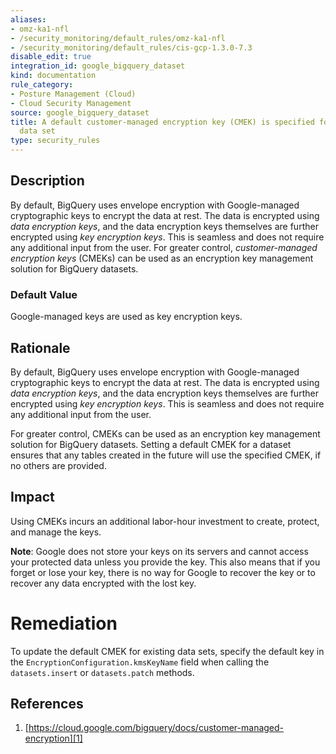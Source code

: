 ```yaml
---
aliases:
- omz-ka1-nfl
- /security_monitoring/default_rules/omz-ka1-nfl
- /security_monitoring/default_rules/cis-gcp-1.3.0-7.3
disable_edit: true
integration_id: google_bigquery_dataset
kind: documentation
rule_category:
- Posture Management (Cloud)
- Cloud Security Management
source: google_bigquery_dataset
title: A default customer-managed encryption key (CMEK) is specified for the BigQuery
  data set
type: security_rules
---
```


## Description
By default, BigQuery uses envelope encryption with Google-managed cryptographic keys to encrypt the data at rest. The data is encrypted using _data encryption keys_, and the data encryption keys themselves are further encrypted using _key encryption keys_. This is seamless and does not require any additional input from the user. For greater control, _customer-managed encryption keys_ (CMEKs) can be used as an encryption key management solution for BigQuery datasets.

### Default Value
Google-managed keys are used as key encryption keys.

## Rationale
By default, BigQuery uses envelope encryption with Google-managed cryptographic keys to encrypt the data at rest. The data is encrypted using _data encryption keys_, and the data encryption keys themselves are further encrypted using _key encryption keys_. This is seamless and does not require any additional input from the user.

For greater control, CMEKs can be used as an encryption key management solution for BigQuery datasets. Setting a default CMEK for a dataset ensures that any tables created in the future will use the specified CMEK, if no others are provided.

## Impact
Using CMEKs incurs an additional labor-hour
investment to create, protect, and manage the keys.

**Note**: Google does not store your keys on its servers and cannot access your
protected data unless you provide the key. This also means that if you forget
or lose your key, there is no way for Google to recover the key or to recover
any data encrypted with the lost key.

# Remediation
To update the default CMEK for existing data sets, specify the default key in the `EncryptionConfiguration.kmsKeyName` field when calling the `datasets.insert` or `datasets.patch` methods.


## References
1. [https://cloud.google.com/bigquery/docs/customer-managed-encryption][1]

[1]: https://cloud.google.com/bigquery/docs/customer-managed-encryption
